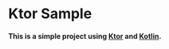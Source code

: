 # Ktor Sample

#### This is a simple project using [Ktor](https://ktor.io/) and [Kotlin](https://kotlinlang.org/).
